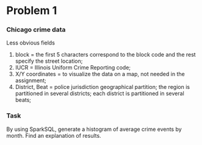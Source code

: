 # Problem 1
### Chicago crime data
Less obvious fields
1. block = the first 5 characters correspond to the block code and the rest specify
the street location; 
2. IUCR = Illinois Uniform Crime Reporting code; 
3. X/Y coordinates = to visualize the data on a map, not needed in the assignment; 
4. District, Beat = police jurisdiction geographical partition; the region is partitioned in several districts; each district is partitioned in several beats;

### Task
By using SparkSQL, generate a histogram of average crime events by month. Find an explanation
of results.